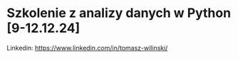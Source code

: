 # Szkolenie z analizy danych w Python [9-12.12.24]

Linkedin: https://www.linkedin.com/in/tomasz-wilinski/